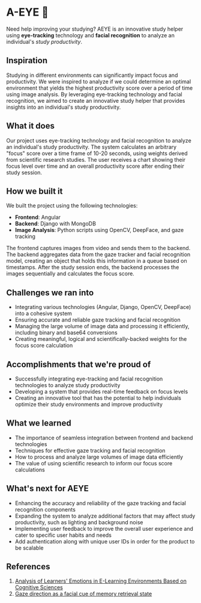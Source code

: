 # A-EYE 👀
Need help improving your studying? AEYE is an innovative study helper using **eye-tracking** technology and **facial recognition** to analyze an individual's _study productivity_.

## Inspiration
Studying in different environments can significantly impact focus and productivity. We were inspired to analyze if we could determine an optimal environment that yields the highest productivity score over a period of time using image analysis. By leveraging eye-tracking technology and facial recognition, we aimed to create an innovative study helper that provides insights into an individual's study productivity.

## What it does
Our project uses eye-tracking technology and facial recognition to analyze an individual's study productivity. The system calculates an arbitrary "focus" score over a time frame of 10-20 seconds, using weights derived from scientific research studies. The user receives a chart showing their focus level over time and an overall productivity score after ending their study session.

## How we built it
We built the project using the following technologies:
- **Frontend**: Angular
- **Backend**: Django with MongoDB
- **Image Analysis**: Python scripts using OpenCV, DeepFace, and gaze tracking

The frontend captures images from video and sends them to the backend. The backend aggregates data from the gaze tracker and facial recognition model, creating an object that holds this information in a queue based on timestamps. After the study session ends, the backend processes the images sequentially and calculates the focus score.

## Challenges we ran into
- Integrating various technologies (Angular, Django, OpenCV, DeepFace) into a cohesive system
- Ensuring accurate and reliable gaze tracking and facial recognition
- Managing the large volume of image data and processing it efficiently, including binary and base64 conversions
- Creating meaningful, logical and scientifically-backed weights for the focus score calculation

## Accomplishments that we're proud of
- Successfully integrating eye-tracking and facial recognition technologies to analyze study productivity
- Developing a system that provides real-time feedback on focus levels
- Creating an innovative tool that has the potential to help individuals optimize their study environments and improve productivity

## What we learned
- The importance of seamless integration between frontend and backend technologies
- Techniques for effective gaze tracking and facial recognition
- How to process and analyze large volumes of image data efficiently
- The value of using scientific research to inform our focus score calculations

## What's next for AEYE
- Enhancing the accuracy and reliability of the gaze tracking and facial recognition components
- Expanding the system to analyze additional factors that may affect study productivity, such as lighting and background noise
- Implementing user feedback to improve the overall user experience and cater to specific user habits and needs
- Add authentication along with unique user IDs in order for the product to be scalable 

## References
1. [Analysis of Learners' Emotions in E-Learning Environments Based on Cognitive Sciences](https://www.researchgate.net/publication/380588073_Analysis_of_Learners'_Emotions_in_E-Learning_Environments_Based_on_Cognitive_Sciences)
2. [Gaze direction as a facial cue of memory retrieval state](https://www.frontiersin.org/journals/psychology/articles/10.3389/fpsyg.2022.1063228/full)
